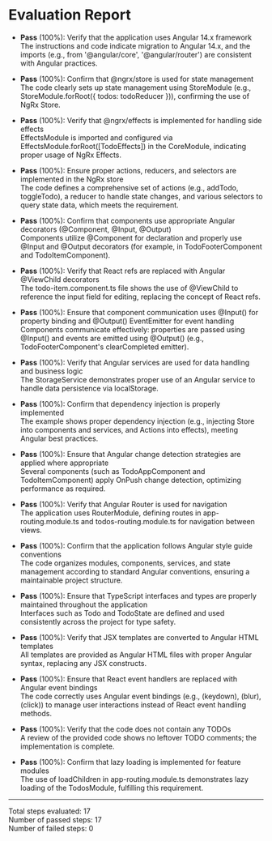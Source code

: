 # Evaluation Report

- **Pass** (100%): Verify that the application uses Angular 14.x framework  
  The instructions and code indicate migration to Angular 14.x, and the imports (e.g., from '@angular/core', '@angular/router') are consistent with Angular practices.  

- **Pass** (100%): Confirm that @ngrx/store is used for state management  
  The code clearly sets up state management using StoreModule (e.g., StoreModule.forRoot({ todos: todoReducer })), confirming the use of NgRx Store.  

- **Pass** (100%): Verify that @ngrx/effects is implemented for handling side effects  
  EffectsModule is imported and configured via EffectsModule.forRoot([TodoEffects]) in the CoreModule, indicating proper usage of NgRx Effects.  

- **Pass** (100%): Ensure proper actions, reducers, and selectors are implemented in the NgRx store  
  The code defines a comprehensive set of actions (e.g., addTodo, toggleTodo), a reducer to handle state changes, and various selectors to query state data, which meets the requirement.  

- **Pass** (100%): Confirm that components use appropriate Angular decorators (@Component, @Input, @Output)  
  Components utilize @Component for declaration and properly use @Input and @Output decorators (for example, in TodoFooterComponent and TodoItemComponent).  

- **Pass** (100%): Verify that React refs are replaced with Angular @ViewChild decorators  
  The todo-item.component.ts file shows the use of @ViewChild to reference the input field for editing, replacing the concept of React refs.  

- **Pass** (100%): Ensure that component communication uses @Input() for property binding and @Output() EventEmitter for event handling  
  Components communicate effectively: properties are passed using @Input() and events are emitted using @Output() (e.g., TodoFooterComponent's clearCompleted emitter).  

- **Pass** (100%): Verify that Angular services are used for data handling and business logic  
  The StorageService demonstrates proper use of an Angular service to handle data persistence via localStorage.  

- **Pass** (100%): Confirm that dependency injection is properly implemented  
  The example shows proper dependency injection (e.g., injecting Store into components and services, and Actions into effects), meeting Angular best practices.  

- **Pass** (100%): Ensure that Angular change detection strategies are applied where appropriate  
  Several components (such as TodoAppComponent and TodoItemComponent) apply OnPush change detection, optimizing performance as required.  

- **Pass** (100%): Verify that Angular Router is used for navigation  
  The application uses RouterModule, defining routes in app-routing.module.ts and todos-routing.module.ts for navigation between views.  

- **Pass** (100%): Confirm that the application follows Angular style guide conventions  
  The code organizes modules, components, services, and state management according to standard Angular conventions, ensuring a maintainable project structure.  

- **Pass** (100%): Ensure that TypeScript interfaces and types are properly maintained throughout the application  
  Interfaces such as Todo and TodoState are defined and used consistently across the project for type safety.  

- **Pass** (100%): Verify that JSX templates are converted to Angular HTML templates  
  All templates are provided as Angular HTML files with proper Angular syntax, replacing any JSX constructs.  

- **Pass** (100%): Ensure that React event handlers are replaced with Angular event bindings  
  The code correctly uses Angular event bindings (e.g., (keydown), (blur), (click)) to manage user interactions instead of React event handling methods.  

- **Pass** (100%): Verify that the code does not contain any TODOs  
  A review of the provided code shows no leftover TODO comments; the implementation is complete.  

- **Pass** (100%): Confirm that lazy loading is implemented for feature modules  
  The use of loadChildren in app-routing.module.ts demonstrates lazy loading of the TodosModule, fulfilling this requirement.  

---

Total steps evaluated: 17  
Number of passed steps: 17  
Number of failed steps: 0